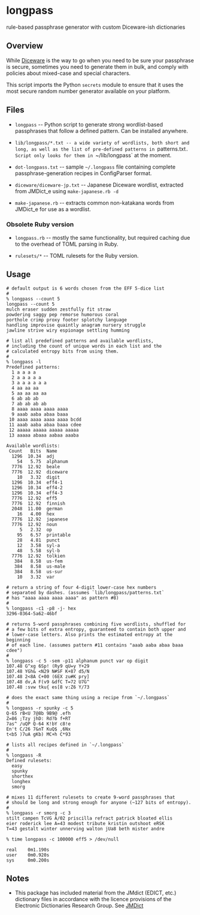 # longpass
rule-based passphrase generator with custom Diceware-ish dictionaries

## Overview

While [Diceware](http://world.std.com/~reinhold/diceware.html) is the
way to go when you need to be sure your passphrase is secure,
sometimes you need to generate them in bulk, and comply with policies
about mixed-case and special characters.

This script imports the Python `secrets` module to ensure that it
uses the most secure random number generator available on your
platform.

## Files

* `longpass` -- Python script to generate strong wordlist-based
  passphrases that follow a defined pattern. Can be installed anywhere.

* `lib/longpass/*.txt -- a wide variety of wordlists, both short and
  long, as well as the list of pre-defined patterns in `patterns.txt`.
  Script only looks for them in `~/lib/longpass` at the moment.

* `dot-longpass.txt` -- sample `~/.longpass` file containing complete
  passphrase-generation recipes in ConfigParser format.

* `diceware/diceware-jp.txt` -- Japanese Diceware wordlist, extracted
  from JMDict_e using `make-japanese.rb -d`

* `make-japanese.rb` -- extracts common non-katakana words from JMDict_e
  for use as a wordlist.

### Obsolete Ruby version

* `longpass.rb` -- mostly the same functionality, but required caching
  due to the overhead of TOML parsing in Ruby.

* `rulesets/*` -- TOML rulesets for the Ruby version.

## Usage

```
# default output is 6 words chosen from the EFF 5-dice list
#
% longpass --count 5
longpass --count 5
mulch eraser sudden zestfully fit straw
powdering saggy pep remorse humorous coral
porthole crimp proxy footer splotchy language
handling improvise quaintly anagram nursery struggle
jawline strive wiry espionage settling humming

# list all predefined patterns and available wordlists,
# including the count of unique words in each list and the
# calculated entropy bits from using them.
#
% longpass -l
Predefined patterns:
  1 a a a a
  2 a a a a a
  3 a a a a a a
  4 aa aa aa
  5 aa aa aa aa
  6 ab ab ab
  7 ab ab ab ab
  8 aaaa aaaa aaaa aaaa
  9 aaab aaba abaa baaa
 10 aaaa aaaa aaaa aaaa bcdd
 11 aaab aaba abaa baaa cdee
 12 aaaaa aaaaa aaaaa aaaaa
 13 aaaaa abaaa aabaa aaaba

Available wordlists:
 Count   Bits  Name
  1296  10.34  adj
    54   5.75  alphanum
  7776  12.92  beale
  7776  12.92  diceware
    10   3.32  digit
  1296  10.34  eff4-1
  1296  10.34  eff4-2
  1296  10.34  eff4-3
  7776  12.92  eff5
  7776  12.92  finnish
  2048  11.00  german
    16   4.00  hex
  7776  12.92  japanese
  7776  12.92  noun
     5   2.32  op
    95   6.57  printable
    28   4.81  punct
    12   3.58  syl-a
    48   5.58  syl-b
  7776  12.92  tolkien
   384   8.58  us-fem
   384   8.58  us-male
   384   8.58  us-sur
    10   3.32  var

# return a string of four 4-digit lower-case hex numbers
# separated by dashes. (assumes `lib/longpass/patterns.txt`
# has "aaaa aaaa aaaa aaaa" as pattern #8)
# 
% longpass -c1 -p8 -j- hex
3296-0364-5a62-46bf

# returns 5-word passphrases combining five wordlists, shuffled for
# a few bits of extra entropy, guaranteed to contain both upper and
# lower-case letters. Also prints the estimated entropy at the beginning
# of each line. (assumes pattern #11 contains "aaab aaba abaa baaa cdee")
#
% longpass -c 5 -sem -p11 alphanum punct var op digit
107.48 G^xg 6Sp! (Ry9 qU=y Y+29
107.48 YGh& <N29 N#SF K+87 d5/N
107.48 2<8A C+00 (6EX zu#K pry]
107.48 dv,A F(v9 &dfC T=72 U7G^
107.48 :svw tku{ es[8 v:Z6 Y/73

# does the exact same thing using a recipe from `~/.longpass`
#
% longpass -r spunky -c 5
Q-65 rB<U 7@8b 9B9@ .efh
Z=86 ;Tzy jhD: Rd?b f+RT
7as^ /uQP Q-64 K!bY c8!e
En't C/26 7&nT KuQ$ ,6Nx
t<b5 )7uA gKb) MC+h C*93

# lists all recipes defined in `~/.longpass`
#
% longpass -R
Defined rulesets:
  easy
  spunky
  shorthex
  longhex
  smorg

# mixes 11 different rulesets to create 9-word passphrases that
# should be long and strong enough for anyone (~127 bits of entropy).
#
% longpass -r smorg -c 3
stilt campen TcVG A/02 priscilla refract patrick bloated ellis
eier roderick lee A=43 modest tribute kristin outshoot eRSK
T=43 gestalt winter unnerving walton jUa8 beth mister andre

% time longpass -c 100000 eff5 > /dev/null

real    0m1.190s
user    0m0.920s
sys     0m0.200s
```

## Notes

* This package has included material from the JMdict (EDICT, etc.)
  dictionary files in accordance with the licence provisions of the
  Electronic Dictionaries Research Group. See
  [JMDict](https://www.edrdg.org/wiki/index.php/JMdict-EDICT_Dictionary_Project)
